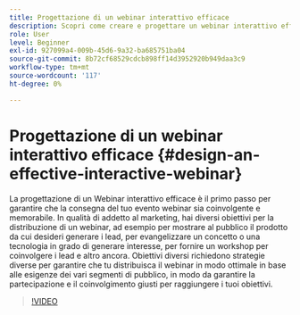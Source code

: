 ```yaml
---
title: Progettazione di un webinar interattivo efficace
description: Scopri come creare e progettare un webinar interattivo efficace
role: User
level: Beginner
exl-id: 927099a4-009b-45d6-9a32-ba685751ba04
source-git-commit: 8b72cf68529cdcb898ff14d3952920b949daa3c9
workflow-type: tm+mt
source-wordcount: '117'
ht-degree: 0%

---
```


# Progettazione di un webinar interattivo efficace {#design-an-effective-interactive-webinar}

La progettazione di un Webinar interattivo efficace è il primo passo per garantire che la consegna del tuo evento webinar sia coinvolgente e memorabile. In qualità di addetto al marketing, hai diversi obiettivi per la distribuzione di un webinar, ad esempio per mostrare al pubblico il prodotto da cui desideri generare i lead, per evangelizzare un concetto o una tecnologia in grado di generare interesse, per fornire un workshop per coinvolgere i lead e altro ancora. Obiettivi diversi richiedono strategie diverse per garantire che tu distribuisca il webinar in modo ottimale in base alle esigenze dei vari segmenti di pubblico, in modo da garantire la partecipazione e il coinvolgimento giusti per raggiungere i tuoi obiettivi.

>[!VIDEO](https://video.tv.adobe.com/v/3418602?q=9)
